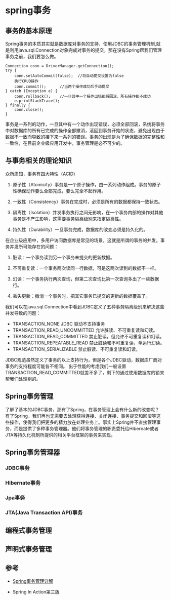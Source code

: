 # spring事务

## 事务的基本原理


Spring事务的本质其实就是数据库对事务的支持，使用JDBC的事务管理机制,就是利用java.sql.Connection对象完成对事务的提交，那在没有Spring帮我们管理事务之前，我们要怎么做。

```
Connection conn = DriverManager.getConnection();
try {  
    conn.setAutoCommit(false);  //将自动提交设置为false                         
    执行CRUD操作
    conn.commit();      //当两个操作成功后手动提交  
} catch (Exception e) {  
    conn.rollback();    //一旦其中一个操作出错都将回滚，所有操作都不成功
    e.printStackTrace();  
} finally {
    conn.close();
}

```

事务是一系列的动作，一旦其中有一个动作出现错误，必须全部回滚，系统将事务中对数据库的所有已完成的操作全部撤消，滚回到事务开始的状态，避免出现由于数据不一致而导致的接下来一系列的错误。事务的出现是为了确保数据的完整性和一致性，在目前企业级应用开发中，事务管理是必不可少的。




## 与事务相关的理论知识

众所周知，事务有四大特性（ACID）

1. 原子性（Atomicity）事务是一个原子操作，由一系列动作组成。事务的原子性确保动作要么全部完成，要么完全不起作用。

2. 一致性（Consistency）事务在完成时，必须是所有的数据都保持一致状态。

3. 隔离性（Isolation）并发事务执行之间无影响，在一个事务内部的操作对其他事务是不产生影响，这需要事务隔离级别来指定隔离性。

4. 持久性（Durability）一旦事务完成，数据库的改变必须是持久化的。

在企业级应用中，多用户访问数据库是常见的场景，这就是所谓的事务的并发。事务并发所可能存在的问题：

1. 脏读：一个事务读到另一个事务未提交的更新数据。

2. 不可重复读：一个事务两次读同一行数据，可是这两次读到的数据不一样。

3. 幻读：一个事务执行两次查询，但第二次查询比第一次查询多出了一些数据行。

4. 丢失更新：撤消一个事务时，把其它事务已提交的更新的数据覆盖了。

我们可以在java.sql.Connection中看到JDBC定义了五种事务隔离级别来解决这些并发导致的问题：

- TRANSACTION_NONE JDBC 驱动不支持事务
- TRANSACTION_READ_UNCOMMITTED 允许脏读、不可重复读和幻读。
- TRANSACTION_READ_COMMITTED 禁止脏读，但允许不可重复读和幻读。
- TRANSACTION_REPEATABLE_READ 禁止脏读和不可重复读，单运行幻读。
- TRANSACTION_SERIALIZABLE 禁止脏读、不可重复读和幻读。


JDBC规范虽然定义了事务的以上支持行为，但是各个JDBC驱动，数据库厂商对事务的支持程度可能各不相同。
出于性能的考虑我们一般设置TRANSACTION_READ_COMMITTED就差不多了，剩下的通过使用数据库的锁来帮我们处理别的。

## Spring事务管理

了解了基本的JDBC事务，那有了Spring，在事务管理上会有什么新的改变呢？
有了Spring，我们再也无需要去处理获得连接、关闭连接、事务提交和回滚等这些操作，使得我们把更多的精力放在处理业务上。事实上Spring并不直接管理事务，而是提供了多种事务管理器。他们将事务管理的职责委托给Hibernate或者JTA等持久化机制所提供的相关平台框架的事务来实现。

## Spring事务管理器

### JDBC事务

### Hibernate事务

### Jpa事务

### JTA(Java Transaction API)事务

## 编程式事务管理

## 声明式事务管理



## 参考

- [Spring事务管理详解](https://blog.csdn.net/donggua3694857/article/details/69858827)

- Spring In Action第三版
